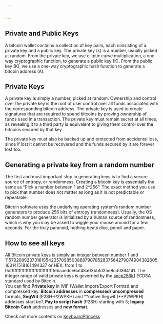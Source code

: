 ```yaml
---


---
```


<h2 id="private-and-public-keys">Private and Public Keys</h2>
<p>A bitcoin wallet contains a collection of key pairs, each consisting of a private key and a public key. The private key (k) is a number, usually picked at random. From the private key, we use elliptic curve multiplication, a one-way cryptographic function, to generate a public key (K). From the public key (K), we use a one-way cryptographic hash function to generate a bitcoin address (A).</p>
<h2 id="private-keys">Private Keys</h2>
<p>A private key is simply a number, picked at random. Ownership and control over the private key is the root of user control over all funds associated with the corresponding bitcoin address. The private key is used to create signatures that are required to spend bitcoins by proving ownership of funds used in a transaction. The private key must remain secret at all times, as revealing it to a third party is equivalent to giving them control over the bitcoins secured by that key.</p>
<p>The private key must also be backed up and protected from accidental loss, since if lost it cannot be recovered and the funds secured by it are forever lost too.</p>
<h2 id="generating-a-private-key-from-a-random-number">Generating a private key from a random number</h2>
<p>The first and most important step in generating keys is to find a secure source of entropy, or randomness. Creating a bitcoin key is essentially the same as “Pick a number between 1 and 2^256“. The exact method you use to pick that number does not matter as long as it Is not predictable or repeatable.</p>
<p>Bitcoin software uses the underlying operating system’s random number generators to produce 256 bits of entropy (randomness). Usually, the OS random number generator is initialized by a human source of randomness, which is why you may be asked to wiggle your mouse around for a few seconds. For the truly paranoid, nothing beats dice, pencil and paper.</p>
<h2 id="how-to-see-all-keys">How to see all keys</h2>
<p>All Bitcoin private keys is simply an integer between number 1 and 115792089237316195423570985008687907852837564279074904382605163141518161494337 or HEX: from 1 to 0xfffffffffffffffffffffffffffffffebaaedce6af48a03bbfd25e8cd0364141. The integer range of valid private keys is governed by the <a href="https://en.bitcoin.it/wiki/Secp256k1" title="Secp256k1">secp256k1</a> ECDSA standard used by Bitcoin.<br>
You can find  <strong>Private key</strong> in WIF (Wallet Import/Export Format) and compressed key.  <strong>Bitcoin addresses</strong> in  <strong>compressed/ uncompressed</strong>  formats,  <strong>SegWit</strong>  (P2SH-P2WPKH) and  **native Segwit (**P2WPKH) addesses start  <em>bc1</em>,  <strong>Pay to script hash</strong> (P2SH) starting with 3;  <strong>legacy Bitcoin Cash</strong> addresses and  <strong>new format.</strong></p>
<p>Check out more contents on <a href="https://github.com/keyboardprincess">KeyboardPrincess</a></p>

